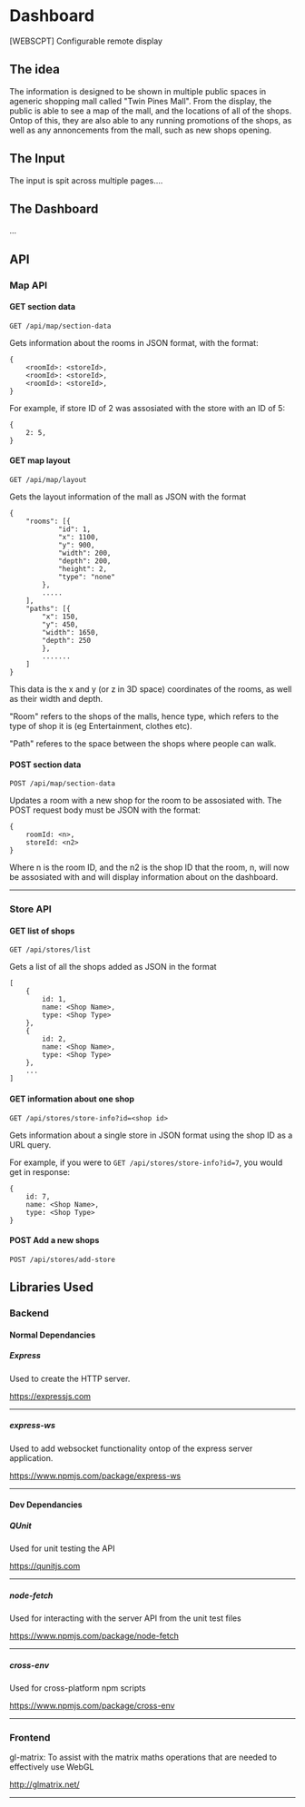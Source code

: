 # Dashboard
[WEBSCPT] Configurable remote display

## The idea

The information is designed to be shown in multiple public spaces in ageneric shopping mall called "Twin Pines Mall". From the display, the public is able to see a map of the mall, and the locations of all of the shops. Ontop of this, they are also able to any running promotions of the shops, as well as any annoncements from the mall, such as new shops opening.

## The Input

The input is spit across multiple pages....

## The Dashboard

...

## API

### Map API

#### GET section data

`GET /api/map/section-data`

Gets information about the rooms in JSON format, with the format:

```
{
    <roomId>: <storeId>,
    <roomId>: <storeId>,
    <roomId>: <storeId>,
}
```
For example, if store ID of 2 was assosiated with the store with an ID of 5:
```
{
    2: 5,
}
```

#### GET map layout

`GET /api/map/layout`

Gets the layout information of the mall as JSON with the format

```
{
    "rooms": [{
            "id": 1,
            "x": 1100,
            "y": 900,
            "width": 200,
            "depth": 200,
            "height": 2,
            "type": "none"
        },
        .....
    ],
    "paths": [{
        "x": 150,
        "y": 450,
        "width": 1650,
        "depth": 250
        },
        .......
    ]
}
```

This data is the x and y (or z in 3D space) coordinates of the rooms, as well as their width and depth. 

"Room" refers to the shops of the malls, hence type, which refers to the type of shop it is (eg Entertainment, clothes etc).

"Path" referes to the space between the shops where people can walk.

#### POST section data

`POST /api/map/section-data`

Updates a room with a new shop for the room to be assosiated with. The POST request body must be JSON with the format:

```
{
    roomId: <n>,
    storeId: <n2>
}
```
Where n is the room ID, and the n2 is the shop ID that the room, n, will now be assosiated with and will display information about on the dashboard.

___

### Store API

#### GET list of shops

`GET /api/stores/list`

Gets a list of all the shops added as JSON in the format

```
[
    {
        id: 1,
        name: <Shop Name>,
        type: <Shop Type>
    },
    {
        id: 2,
        name: <Shop Name>,
        type: <Shop Type>
    },
    ...
]
```

#### GET information about one shop

`GET /api/stores/store-info?id=<shop id>`

Gets information about a single store in JSON format using the shop ID as a URL query.

For example, if you were to `GET /api/stores/store-info?id=7`, you would get in response:

```
{
    id: 7,
    name: <Shop Name>,
    type: <Shop Type>
}
```

#### POST Add a new shops

`POST /api/stores/add-store`

## Libraries Used

### Backend

#### Normal Dependancies

##### Express

Used to create the HTTP server.

https://expressjs.com

___

##### express-ws
Used to add websocket functionality ontop of the express server application.

https://www.npmjs.com/package/express-ws

___

#### Dev Dependancies

##### QUnit

Used for unit testing the API

https://qunitjs.com

___

##### node-fetch

Used for interacting with the server API from the unit test files

https://www.npmjs.com/package/node-fetch

___

##### cross-env

Used for cross-platform npm scripts

https://www.npmjs.com/package/cross-env

___


### Frontend

gl-matrix: To assist with the matrix maths operations that are needed to effectively use WebGL

http://glmatrix.net/

___